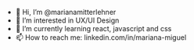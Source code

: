 - 👋 Hi, I’m @marianamitterlehner
- 👀 I’m interested in UX/UI Design 
- 🌱 I’m currently learning react, javascript and css
- 📫 How to reach me: linkedin.com/in/mariana-miguel

<!---
marianamitterlehner/marianamitterlehner is a ✨ special ✨ repository because its `README.md` (this file) appears on your GitHub profile.
You can click the Preview link to take a look at your changes.
--->
